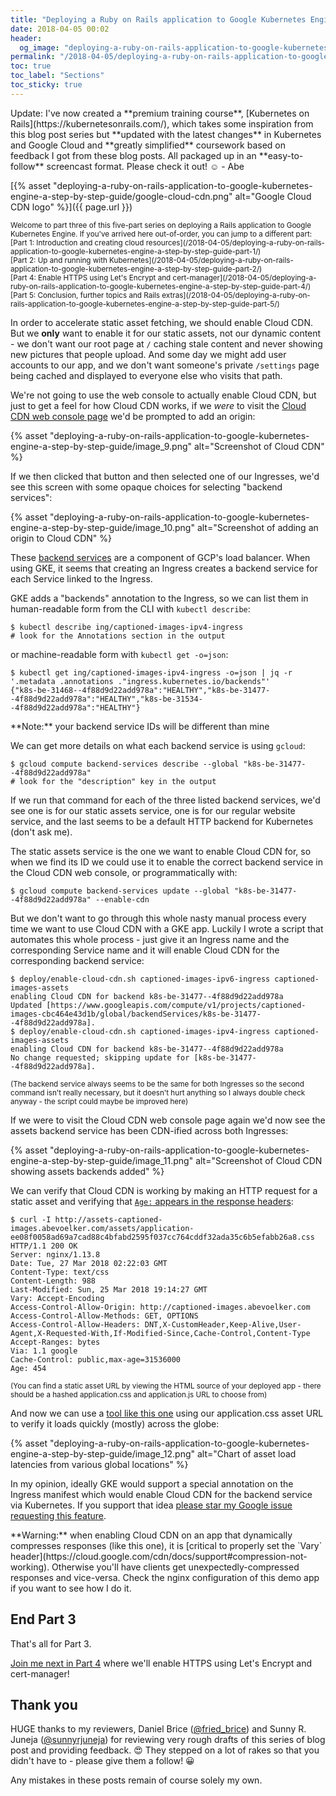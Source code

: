```yaml
---
title: "Deploying a Ruby on Rails application to Google Kubernetes Engine: a step-by-step guide - Part 3: Cache static assets using Cloud CDN"
date: 2018-04-05 00:02
header:
  og_image: "deploying-a-ruby-on-rails-application-to-google-kubernetes-engine-a-step-by-step-guide/google-cloud-cdn.png"
permalink: "/2018-04-05/deploying-a-ruby-on-rails-application-to-google-kubernetes-engine-a-step-by-step-guide-part-3/"
toc: true
toc_label: "Sections"
toc_sticky: true
---
```


<h2 id="intro" style="display: none;">Introduction</h2>

<div class="notice--warning" markdown="1">
Update: I've now created a **premium training course**, [Kubernetes on Rails](https://kubernetesonrails.com/), which takes some inspiration from this
blog post series but **updated with the latest changes** in Kubernetes and
Google Cloud and **greatly simplified** coursework based on feedback I got
from these blog posts. All packaged up in an **easy-to-follow** screencast
format. Please check it out! ☺️ - Abe
</div>

[{% asset "deploying-a-ruby-on-rails-application-to-google-kubernetes-engine-a-step-by-step-guide/google-cloud-cdn.png" alt="Google Cloud CDN logo" %}]({{ page.url }})

<div class="notice--primary" markdown="1">
<small>Welcome to part three of this five-part series on deploying a Rails application to Google Kubernetes Engine. If you've arrived here out-of-order, you can jump to a different part:</small><br />
<small>[Part 1: Introduction and creating cloud resources](/2018-04-05/deploying-a-ruby-on-rails-application-to-google-kubernetes-engine-a-step-by-step-guide-part-1/)</small><br />
<small>[Part 2: Up and running with Kubernetes](/2018-04-05/deploying-a-ruby-on-rails-application-to-google-kubernetes-engine-a-step-by-step-guide-part-2/)</small><br />
<small>[Part 4: Enable HTTPS using Let's Encrypt and cert-manager](/2018-04-05/deploying-a-ruby-on-rails-application-to-google-kubernetes-engine-a-step-by-step-guide-part-4/)</small><br />
<small>[Part 5: Conclusion, further topics and Rails extras](/2018-04-05/deploying-a-ruby-on-rails-application-to-google-kubernetes-engine-a-step-by-step-guide-part-5/)</small>
</div>

In order to accelerate static asset fetching, we should enable Cloud CDN. But we **only** want to enable it for our static assets, not our dynamic content - we don't want our root page at `/` caching stale content and never showing new pictures that people upload. And some day we might add user accounts to our app, and we don't want someone's private `/settings` page being cached and displayed to everyone else who visits that path.

<!--more-->

We're not going to use the web console to actually enable Cloud CDN, but just to get a feel for how Cloud CDN works, if we *were* to visit the [Cloud CDN web console page](https://console.cloud.google.com/net-services/cdn/list) we'd be prompted to add an origin:

<div style="display: flex; align-items: center; justify-content: center;">
  {% asset "deploying-a-ruby-on-rails-application-to-google-kubernetes-engine-a-step-by-step-guide/image_9.png" alt="Screenshot of Cloud CDN" %}
</div>

If we then clicked that button and then selected one of our Ingresses, we'd see this screen with some opaque choices for selecting "backend services":

<div style="display: flex; align-items: center; justify-content: center;">
  {% asset "deploying-a-ruby-on-rails-application-to-google-kubernetes-engine-a-step-by-step-guide/image_10.png" alt="Screenshot of adding an origin to Cloud CDN" %}
</div>

These [backend services](https://cloud.google.com/compute/docs/load-balancing/http/backend-service) are a component of GCP's load balancer. When using GKE, it seems that creating an Ingress creates a backend service for each Service linked to the Ingress.

GKE adds a "backends" annotation to the Ingress, so we can list them in human-readable form from the CLI with `kubectl describe`:

```console
$ kubectl describe ing/captioned-images-ipv4-ingress
# look for the Annotations section in the output
```

or machine-readable form with `kubectl get -o=json`:

```console
$ kubectl get ing/captioned-images-ipv4-ingress -o=json | jq -r '.metadata .annotations ."ingress.kubernetes.io/backends"'
{"k8s-be-31468--4f88d9d22add978a":"HEALTHY","k8s-be-31477--4f88d9d22add978a":"HEALTHY","k8s-be-31534--4f88d9d22add978a":"HEALTHY"}
```

<div class="notice--info" markdown="1">
**Note:** your backend service IDs will be different than mine
</div>

We can get more details on what each backend service is using `gcloud`:

```console
$ gcloud compute backend-services describe --global "k8s-be-31477--4f88d9d22add978a"
# look for the "description" key in the output
```

If we run that command for each of the three listed backend services, we'd see one is for our static assets service, one is for our regular website service, and the last seems to be a default HTTP backend for Kubernetes (don't ask me).

The static assets service is the one we want to enable Cloud CDN for, so when we find its ID we could use it to enable the correct backend service in the Cloud CDN web console, or programmatically with:

```console
$ gcloud compute backend-services update --global "k8s-be-31477--4f88d9d22add978a" --enable-cdn
```

But we don't want to go through this whole nasty manual process every time we want to use Cloud CDN with a GKE app. Luckily I wrote a script that automates this whole process - just give it an Ingress name and the corresponding Service name and it will enable Cloud CDN for the corresponding backend service:

```console
$ deploy/enable-cloud-cdn.sh captioned-images-ipv6-ingress captioned-images-assets
enabling Cloud CDN for backend k8s-be-31477--4f88d9d22add978a
Updated [https://www.googleapis.com/compute/v1/projects/captioned-images-cbc464e43d1b/global/backendServices/k8s-be-31477--4f88d9d22add978a].
$ deploy/enable-cloud-cdn.sh captioned-images-ipv4-ingress captioned-images-assets
enabling Cloud CDN for backend k8s-be-31477--4f88d9d22add978a
No change requested; skipping update for [k8s-be-31477--4f88d9d22add978a].
```

<small>(The backend service always seems to be the same for both Ingresses so the second command isn't really necessary, but it doesn't hurt anything so I always double check anyway - the script could maybe be improved here)</small>

If we were to visit the Cloud CDN web console page again we'd now see the assets backend service has been CDN-ified across both Ingresses:

<div style="display: flex; align-items: center; justify-content: center;">
  {% asset "deploying-a-ruby-on-rails-application-to-google-kubernetes-engine-a-step-by-step-guide/image_11.png" alt="Screenshot of Cloud CDN showing assets backends added" %}
</div>

We can verify that Cloud CDN is working by making an HTTP request for a static asset and verifying that [`Age:` appears in the response headers](https://cloud.google.com/cdn/docs/support#top_of_page):

```console
$ curl -I http://assets-captioned-images.abevoelker.com/assets/application-ee08f0058ad69a7cad88c4bfabd2595f037cc764cddf32ada35c6b5efabb26a8.css
HTTP/1.1 200 OK
Server: nginx/1.13.8
Date: Tue, 27 Mar 2018 02:22:03 GMT
Content-Type: text/css
Content-Length: 988
Last-Modified: Sun, 25 Mar 2018 19:14:27 GMT
Vary: Accept-Encoding
Access-Control-Allow-Origin: http://captioned-images.abevoelker.com
Access-Control-Allow-Methods: GET, OPTIONS
Access-Control-Allow-Headers: DNT,X-CustomHeader,Keep-Alive,User-Agent,X-Requested-With,If-Modified-Since,Cache-Control,Content-Type
Accept-Ranges: bytes
Via: 1.1 google
Cache-Control: public,max-age=31536000
Age: 454
```

<small>(You can find a static asset URL by viewing the HTML source of your deployed app - there should be a hashed application.css and application.js URL to choose from)</small>

And now we can use a [tool like this one](https://latency.apex.sh) using our application.css asset URL to verify it loads quickly (mostly) across the globe:

<div style="display: flex; align-items: center; justify-content: center;">
  {% asset "deploying-a-ruby-on-rails-application-to-google-kubernetes-engine-a-step-by-step-guide/image_12.png" alt="Chart of asset load latencies from various global locations" %}
</div>

In my opinion, ideally GKE would support a special annotation on the Ingress manifest which would enable Cloud CDN for the backend service via Kubernetes. If you support that idea [please star my Google issue requesting this feature](https://issuetracker.google.com/issues/71536907).

<div class="notice--warning" markdown="1">
**Warning:** when enabling Cloud CDN on an app that dynamically compresses responses (like this one), it is [critical to properly set the `Vary` header](https://cloud.google.com/cdn/docs/support#compression-not-working). Otherwise you'll have clients get unexpectedly-compressed responses and vice-versa. Check the nginx configuration of this demo app if you want to see how I do it.
</div>

## End Part 3

That's all for Part 3.

[Join me next in Part 4](/2018-04-05/deploying-a-ruby-on-rails-application-to-google-kubernetes-engine-a-step-by-step-guide-part-4/) where we'll enable HTTPS using Let's Encrypt and cert-manager!

## Thank you

HUGE thanks to my reviewers, Daniel Brice ([@fried_brice](https://twitter.com/fried_brice)) and Sunny R. Juneja ([@sunnyrjuneja](https://twitter.com/sunnyrjuneja)) for reviewing very rough drafts of this series of blog post and providing feedback. 😍 They stepped on a lot of rakes so that you didn't have to - please give them a follow! 😀

Any mistakes in these posts remain of course solely my own.
